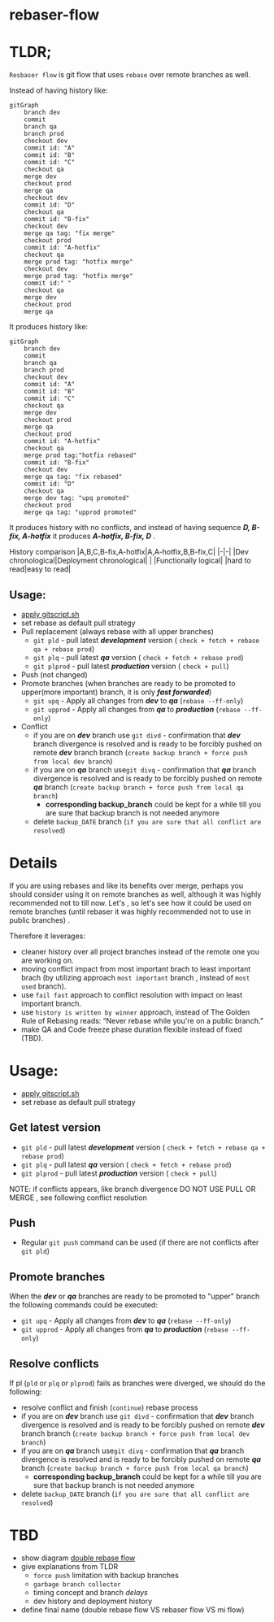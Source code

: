 # rebaser-flow


# TLDR;

`Resbaser flow` is git flow that uses `rebase` over remote branches as well. 

Instead of having history like:
```mermaid
gitGraph
    branch dev
    commit
    branch qa
    branch prod
    checkout dev
    commit id: "A"
    commit id: "B"
    commit id: "C"
    checkout qa
    merge dev
    checkout prod
    merge qa
    checkout dev
    commit id: "D"
    checkout qa
    commit id: "B-fix"
    checkout dev
    merge qa tag: "fix merge"
    checkout prod
    commit id: "A-hotfix"
    checkout qa
    merge prod tag: "hotfix merge"
    checkout dev
    merge prod tag: "hotfix merge"
    commit id:" "
    checkout qa
    merge dev
    checkout prod
    merge qa
```
It produces history like:
```mermaid
gitGraph
    branch dev
    commit
    branch qa
    branch prod
    checkout dev
    commit id: "A"
    commit id: "B"
    commit id: "C"
    checkout qa
    merge dev
    checkout prod
    merge qa
    checkout prod
    commit id: "A-hotfix"
    checkout qa
    merge prod tag:"hotfix rebased"
    commit id: "B-fix"
    checkout dev
    merge qa tag: "fix rebased"
    commit id: "D"
    checkout qa
    merge dev tag: "upq promoted"
    checkout prod
    merge qa tag: "upprod promoted"
```

It produces history with no conflicts, and instead of having sequence ***D, B-fix, A-hotfix*** it produces ***A-hotfix, B-fix, D*** .

History comparison
|A,B,C,B-fix,A-hotfix|A,A-hotfix,B,B-fix,C|
|-|-|
|Dev chronological|Deployment chronological|
| |Functionally logical|
|hard to read|easy to read|


## Usage:

- [apply gitscript.sh](./gitscript.sh)
- set rebase as default pull strategy 
- Pull replacement (always rebase with all upper branches)
  - `git pld` - pull latest ***development*** version ( `check + fetch + rebase qa + rebase prod`)
  - `git plq` - pull latest ***qa*** version ( `check + fetch + rebase prod`)
  - `git plprod` - pull latest ***production*** version ( `check + pull`)
- Push (not changed)
- Promote branches (when branches are ready to be promoted to upper(more important) branch, it is only ***fast forwarded***)
  - `git upq` - Apply all changes from ***dev*** to ***qa*** (`rebase --ff-only`)
  - `git upprod` - Apply all changes from ***qa*** to ***production*** (`rebase --ff-only`)
- Conflict
  - if you are on ***dev*** branch use `git divd` - confirmation that ***dev*** branch divergence is resolved and is ready to be forcibly pushed on remote ***dev*** branch branch (`create backup branch + force push from local dev branch`)
  - if you are on ***qa*** branch use`git divq` - confirmation that ***qa*** branch divergence is resolved and is ready to be forcibly pushed on remote ***qa*** branch (`create backup branch + force push from local qa branch`)
    - **corresponding backup_branch** could be kept for a while till you are sure that backup branch is not needed anymore
  - delete `backup_DATE` branch (`if you are sure that all conflict are resolved`)


# Details

If you are using rebases and like its benefits over merge, perhaps you should consider using it on remote branches as well, although it was highly recommended not to till now. Let's , so let's see how it could be used on remote branches (until rebaser it was highly recommended not to use in public branches) .

Therefore it leverages:
 - cleaner history over all project branches instead of the remote one you are working on.
 - moving conflict impact from most important brach to least important brach (by utilizing approach `most important` branch ,  instead of `most used` branch).
 - use `fail fast` approach to conflict resolution with impact on least important branch.
 - use `history is written by winner` approach, instead of The Golden Rule of Rebasing reads: “Never rebase while you're on a public branch.”
 - make QA and Code freeze phase duration flexible instead of fixed (TBD).

# Usage:

- [apply gitscript.sh](./gitscript.sh)
- set rebase as default pull strategy 

## Get latest version

- `git pld` - pull latest ***development*** version ( `check + fetch + rebase qa + rebase prod`)
- `git plq` - pull latest ***qa*** version ( `check + fetch + rebase prod`)
- `git plprod` - pull latest ***production*** version ( `check + pull`)

NOTE: if conflicts appears, like branch divergence DO NOT USE PULL OR MERGE , see following conflict resolution

## Push

- Regular `git push` command can be used (if there are not conflicts after `git pld`)

## Promote branches

When the ***dev*** or ***qa*** branches are ready to be promoted to "upper" branch the following commands could be executed:

- `git upq` - Apply all changes from ***dev*** to ***qa*** (`rebase --ff-only`)
- `git upprod` - Apply all changes from ***qa*** to ***production*** (`rebase --ff-only`)

## Resolve conflicts

  If pl (`pld` or `plq` or `plprod`) fails as branches were diverged, we should do the following:

- resolve conflict and finish (`continue`) rebase process
- if you are on ***dev*** branch use `git divd` - confirmation that ***dev*** branch divergence is resolved and is ready to be forcibly pushed on remote ***dev*** branch branch (`create backup branch + force push from local dev branch`)
- if you are on ***qa*** branch use`git divq` - confirmation that ***qa*** branch divergence is resolved and is ready to be forcibly pushed on remote ***qa*** branch (`create backup branch + force push from local qa branch`)
  - **corresponding backup_branch** could be kept for a while till you are sure that backup branch is not needed anymore
- delete `backup_DATE` branch (`if you are sure that all conflict are resolved`)

# TBD
- show diagram [double rebase flow](temp.md)
- give explanations from TLDR
  - `force push` limitation with backup branches
  - `garbage branch collector`
  - timing concept and branch *delays*
  - dev history and deployment history
- define final name (double rebase flow VS rebaser flow VS mi flow)
